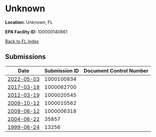 # Unknown

**Location:** Unknown, FL

**EPA Facility ID:** 100000140661

[Back to FL Index](../../index.md)

## Submissions

| Date | Submission ID | Document Control Number |
|------|--------------|-------------------------|
| [2022-05-03](submissions/1000100834.md) | 1000100834 |  |
| [2017-03-18](submissions/1000062700.md) | 1000062700 |  |
| [2012-03-19](submissions/1000020545.md) | 1000020545 |  |
| [2009-10-12](submissions/1000010562.md) | 1000010562 |  |
| [2009-06-12](submissions/1000006318.md) | 1000006318 |  |
| [2004-06-22](submissions/35857.md) | 35857 |  |
| [1999-06-24](submissions/13256.md) | 13256 |  |
